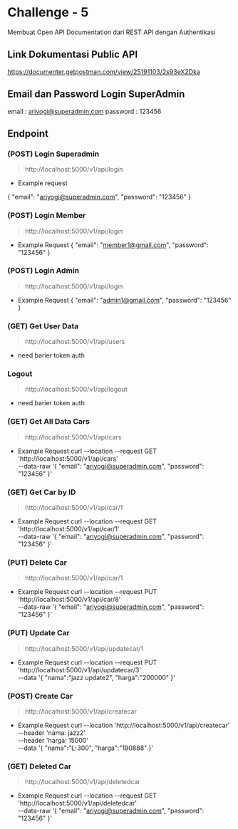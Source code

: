 # Challenge - 5
Membuat Open API Documentation dari REST API dengan Authentikasi

## Link Dokumentasi Public API
https://documenter.getpostman.com/view/25191103/2s93eX2Dka

## Email dan Password Login SuperAdmin
email : ariyogi@superadmin.com
password : 123456

## Endpoint
### (POST) Login Superadmin
> http://localhost:5000/v1/api/login
* Example request

{
    "email": "ariyogi@superadmin.com",
    "password": "123456"
}

### (POST) Login Member
> http://localhost:5000/v1/api/login
* Example Request
{
    "email": "member1@gmail.com",
    "password": "123456"
}

### (POST) Login Admin
> http://localhost:5000/v1/api/login
* Example Request
{
    "email": "admin1@gmail.com",
    "password": "123456"
}   

### (GET) Get User Data
> http://localhost:5000/v1/api/users
* need barier token auth

### Logout
> http://localhost:5000/v1/api/logout
* need barier token auth

### (GET) Get All Data Cars
> http://localhost:5000/v1/api/cars
* Example Request
curl --location --request GET 'http://localhost:5000/v1/api/cars' \
--data-raw '{
    "email": "ariyogi@superadmin.com",
    "password": "123456"
}'

### (GET) Get Car by ID
> http://localhost:5000/v1/api/car/1
* Example Request
curl --location --request GET 'http://localhost:5000/v1/api/car/1' \
--data-raw '{
    "email": "ariyogi@superadmin.com",
    "password": "123456"
}'

### (PUT) Delete Car
> http://localhost:5000/v1/api/car/1
* Example Request
curl --location --request PUT 'http://localhost:5000/v1/api/car/8' \
--data-raw '{
    "email": "ariyogi@superadmin.com",
    "password": "123456"
}'

### (PUT) Update Car
> http://localhost:5000/v1/api/updatecar/1
* Example Request
curl --location --request PUT 'http://localhost:5000/v1/api/updatecar/3' \
--data '{
    "nama":"jazz update2",
    "harga":"200000"
}'

### (POST) Create Car
> http://localhost:5000/v1/api/createcar
* Example Request
curl --location 'http://localhost:5000/v1/api/createcar' \
--header 'nama: jazz2' \
--header 'harga: 15000' \
--data '{
    "nama":"L-300",
    "harga":"190888"
}'

### (GET) Deleted Car
> http://localhost:5000/v1/api/deletedcar
* Example Request
curl --location --request GET 'http://localhost:5000/v1/api/deletedcar' \
--data-raw '{
    "email": "ariyogi@superadmin.com",
    "password": "123456"
}'
